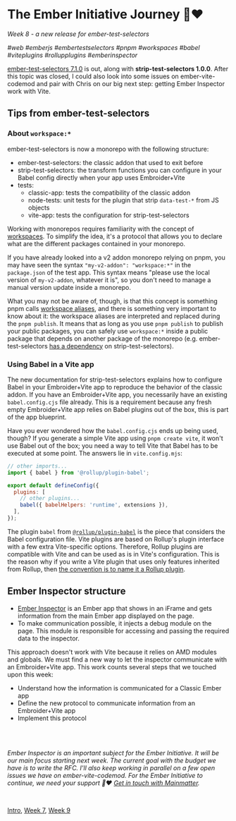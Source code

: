 # The Ember Initiative Journey 🐹❤️

_Week 8 - a new release for ember-test-selectors_

_#web #emberjs #embertestselectors #pnpm #workspaces #babel #viteplugins #rollupplugins #emberinspector_

[ember-test-selectors 7.1.0](https://github.com/mainmatter/ember-test-selectors/releases/tag/v7.1.0-ember-test-selectors) is out, along with **strip-test-selectors 1.0.0**. After this topic was closed, I could also look into some issues on ember-vite-codemod and pair with Chris on our big next step: getting Ember Inspector work with Vite.

## Tips from ember-test-selectors

### About `workspace:*`

ember-test-selectors is now a monorepo with the following structure:

- ember-test-selectors: the classic addon that used to exit before
- strip-test-selectors: the transform functions you can configure in your Babel config directly when your app uses Embroider+Vite
- tests:
  - classic-app: tests the compatibility of the classic addon
  - node-tests: unit tests for the plugin that strip `data-test-*` from JS objects
  - vite-app: tests the configuration for strip-test-selectors 

Working with monorepos requires familiarity with the concept of [workspaces](https://docs.npmjs.com/cli/v7/using-npm/workspaces). To simplify the idea, it's a protocol that allows you to declare what are the different packages contained in your monorepo.

If you have already looked into a v2 addon monorepo relying on pnpm, you may have seen the syntax `"my-v2-addon": "workspace:*"` in the `package.json` of the test app. This syntax means "please use the local version of `my-v2-addon`, whatever it is", so you don't need to manage a manual version update inside a monorepo. 

What you may not be aware of, though, is that this concept is something pnpm calls [workspace aliases](https://pnpm.io/workspaces#referencing-workspace-packages-through-aliases), and there is something very important to know about it: the workspace aliases are interpreted and replaced during the `pnpm publish`. It means that as long as you use `pnpm publish` to publish your public packages, you can safely use `workspace:*` inside a public package that depends on another package of the monorepo (e.g. ember-test-selectors [has a dependency](https://github.com/mainmatter/ember-test-selectors/blob/master/ember-test-selectors/package.json#L18) on strip-test-selectors).

### Using Babel in a Vite app

The new documentation for strip-test-selectors explains how to configure Babel in your Embroider+Vite app to reproduce the behavior of the classic addon. If you have an Embroider+Vite app, you necessarily have an existing `babel.config.cjs` file already. This is a requirement because any fresh empty Embroider+Vite app relies on Babel plugins out of the box, this is part of the app blueprint.

Have you ever wondered how the `babel.config.cjs` ends up being used, though? If you generate a simple Vite app using `pnpm create vite`, it won't use Babel out of the box; you need a way to tell Vite that Babel has to be executed at some point. The answers lie in `vite.config.mjs`:

```js
// other imports...
import { babel } from '@rollup/plugin-babel';

export default defineConfig({
  plugins: [
    // other plugins...
    babel({ babelHelpers: 'runtime', extensions }),
  ],
});
```

The plugin `babel` from [`@rollup/plugin-babel`](https://www.npmjs.com/package/@rollup/plugin-babel) is the piece that considers the Babel configuration file. Vite plugins are based on Rollup's plugin interface with a few extra Vite-specific options. Therefore, Rollup plugins are compatible with Vite and can be used as is in Vite's configuration. This is the reason why if you write a Vite plugin that uses only features inherited from Rollup, then [the convention is to name it a Rollup plugin](https://vite.dev/guide/api-plugin.html#conventions).

## Ember Inspector structure

- [Ember Inspector](https://github.com/emberjs/ember-inspector) is an Ember app that shows in an iFrame and gets information from the main Ember app displayed on the page.
- To make communication possible, it injects a debug module on the page. This module is responsible for accessing and passing the required data to the inspector.

This approach doesn't work with Vite because it relies on AMD modules and globals. We must find a new way to let the inspector communicate with an Embroider+Vite app. This work counts several steps that we touched upon this week:

- Understand how the information is communicated for a Classic Ember app
- Define the new protocol to communicate information from an Embroider+Vite app
- Implement this protocol

<br />
<br />

_Ember Inspector is an important subject for the Ember Initiative. It will be our main focus starting next week. The current goal with the budget we have is to write the RFC. I'll also keep working in parallel on a few open issues we have on ember-vite-codemod. For the Ember Initiative to continue, we need your support 🐹❤️ [Get in touch with Mainmatter](https://mainmatter.com/contact/)._

<br />

[Intro](https://github.com/BlueCutOfficial/BlueCutOfficial/blob/main/articles/ember-initiative-journey/intro.md), 
[Week 7](https://github.com/BlueCutOfficial/BlueCutOfficial/blob/main/articles/ember-initiative-journey/week-7.md),
[Week 9](https://github.com/BlueCutOfficial/BlueCutOfficial/blob/main/articles/ember-initiative-journey/week-9.md)

